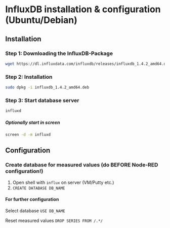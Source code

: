 # InfluxDB installation & configuration (Ubuntu/Debian)
## Installation
### Step 1: Downloading the InfluxDB-Package
```bash
wget https://dl.influxdata.com/influxdb/releases/influxdb_1.4.2_amd64.deb
```

### Step 2: Installation
```bash
sudo dpkg -i influxdb_1.4.2_amd64.deb
```

### Step 3: Start database server
```bash
influxd
```
##### Optionally start in screen
```bash
screen -d -m influxd
```
## Configuration
### Create database for measured values (do BEFORE Node-RED configuration!)
1. Open shell with `influx` on server (VM/Putty etc.)
2. `CREATE DATABASE DB_NAME`

#### For further configuration
Select database `USE DB_NAME`

Reset measured values `DROP SERIES FROM /.*/`
